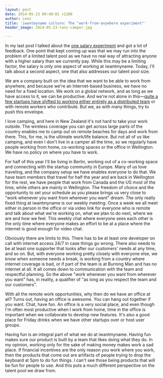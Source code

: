 ```yaml
---
layout: post
date: 2014-05-23 09:49:01 +1200
author: Lenz
title: 'iwantmyname culture: The "work-from-anywhere experiment"'
header_image: 2014-05-23-lenz-camper.jpg

---
```


<!-- excerpt -->

In my last post I talked about the [one salary experiment](http://blog.iwantmyname.com/2014/05/culture-at-iwmn-part-one.html) and got a lot of feedback. One point that kept coming up was that we may run into the problem of a limited talent pool as we have no real way of attracting anyone with a higher salary than we currently pay. While this may be a limiting factor, the salary is only one aspect of working at iwantmyname. Today, I'll talk about a second aspect, one that also addresses our talent pool size.

We are a company built on the idea that we want to be able to work from anywhere, and because we're an Internet-based business, we have no need for a fixed location. We work on a global network, and as long as we have access to it, we can be productive. And we're not alone in this—[quite a few startups have shifted to working either entirely as a distributed team](http://www.groovehq.com/blog/being-a-remote-team) or with remote workers who contribute. But we, as with many things, try to push this envelope.

<!-- /excerpt -->

I love camping, and here in New Zealand it's not hard to take your work outside. The wireless coverage you can get across large parts of the country enables me to camp out on remote beaches for days and work from there. This, for me, is the ultimate work/life balance. But not all of us like camping, and even I don't live in a camper all the time, so we regularly have people working from home, co-working spaces or the office in Wellington. We have no policy on where you have to work.

For half of this year I'll be living in Berlin, working out of a co-working space and connecting with the startup community in Europe. Many of us love traveling, and the company setup we have enables everyone to do that. We have team members that travel for half the year and are back in Wellington for the rest, we have people that work from Canada and the US most of the time, while others are mainly in Wellington. The freedom of choice and the opportunity to set your schedule as you please brings us very close to "work whenever you want from wherever you want" dream. The only really fixed thing at iwantmyname is our weekly meeting. Once a week we all meet either in person in the office or via video link for everyone who is remote and talk about what we're working on, what we plan to do next, where we are and how we feel. This weekly chat where everyone sees each other is the only time where everyone makes an effort to be at a place where the internet is good enough for video chat.

Obviously there are limits to this. There has to be at least one developer on call with internet access 24/7 in case things go wrong. There also needs to be at least one supporter that looks after our customers' needs at any time, and so on. But, with everyone working pretty closely with everyone else, we know when someone needs a break, is working from a country where internet coverage is bad, or if part of the team is at Burning Man and has no internet at all. It all comes down to communication with the team and respectful planning. So the above "work whenever you want from wherever you want" has, in reality, a qualifier of "as long as you respect the team and our customers".

With all the remote work opportunities, why then do we have an office at all? Turns out, having an office is awesome. You can hang out together if you want. Chat, have fun. An office is a very social place, and even though I'm often most productive when I work from home, time in the office is important when we collaborate to develop new features. It's also a good place for Friday drinks when we have other startups over or host user groups. 

Having fun is an integral part of what we do at iwantmyname. Having fun makes sure our product is built by a team that likes doing what they do. In my opinion, working only for the sake of making money makes work a sad place. If financial incentives are the only reason you work where you work, then the products that come out are artifacts of people trying to drop the keyboard at 5pm to do fun things. I can't see those being products that will be fun for people to use. And this puts a much different perspective on the talent pool we draw from.
